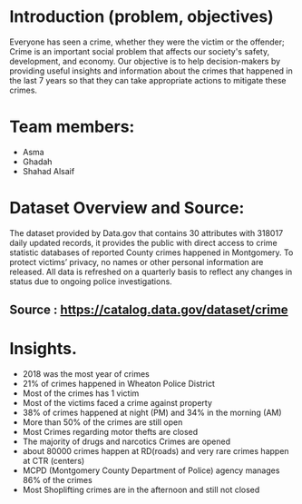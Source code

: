
# Introduction (problem, objectives)
Everyone has seen a crime, whether they were the victim or the offender; Crime is an important social problem that affects our society's safety, development, and economy. Our objective is to help decision-makers by providing useful insights and information about the crimes that happened in the last 7 years so that they can take appropriate actions to mitigate these crimes.

# Team members: 
- Asma
- Ghadah
- Shahad Alsaif

# Dataset Overview and Source:
The dataset provided by Data.gov that contains 30 attributes with 318017 daily updated records, it provides the public with direct access to crime statistic databases of reported County crimes happened in Montgomery. To protect victims’ privacy, no names or other personal information are released. All data is refreshed on a quarterly basis to reflect any changes in status due to ongoing police investigations.

## Source : https://catalog.data.gov/dataset/crime

# Insights.
- 2018 was the most year of crimes
- 21% of crimes happened in Wheaton Police District
- Most of the crimes has 1 victim
- Most of the victims faced a crime against property
- 38% of crimes happened at night (PM) and 34% in the morning (AM)
- More than 50% of the crimes are still open 
- Most Crimes regarding motor thefts are closed
- The majority of drugs and narcotics Crimes are opened 
- about 80000 crimes happen at RD(roads) and very rare crimes happen at CTR (centers)
- MCPD (Montgomery County Department of Police) agency manages 86% of the crimes
- Most Shoplifting crimes are in the afternoon and still not closed
